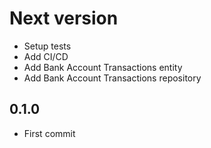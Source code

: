 # Next version
+ Setup tests
+ Add CI/CD
+ Add Bank Account Transactions entity
+ Add Bank Account Transactions repository

## 0.1.0
+ First commit